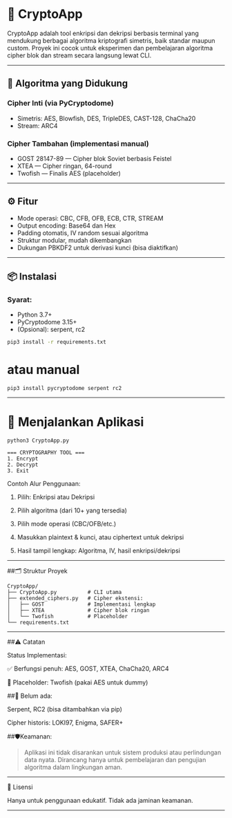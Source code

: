 # 🔐 CryptoApp

CryptoApp adalah tool enkripsi dan dekripsi berbasis terminal yang mendukung berbagai algoritma kriptografi simetris, baik standar maupun custom. Proyek ini cocok untuk eksperimen dan pembelajaran algoritma cipher blok dan stream secara langsung lewat CLI.

---

## 🔧 Algoritma yang Didukung

### Cipher Inti (via PyCryptodome)
- Simetris: AES, Blowfish, DES, TripleDES, CAST-128, ChaCha20
- Stream: ARC4

### Cipher Tambahan (implementasi manual)
- GOST 28147-89 — Cipher blok Soviet berbasis Feistel
- XTEA — Cipher ringan, 64-round
- Twofish — Finalis AES (placeholder)

---

## ⚙️ Fitur

- Mode operasi: CBC, CFB, OFB, ECB, CTR, STREAM
- Output encoding: Base64 dan Hex
- Padding otomatis, IV random sesuai algoritma
- Struktur modular, mudah dikembangkan
- Dukungan PBKDF2 untuk derivasi kunci (bisa diaktifkan)

---

## 📦 Instalasi

### Syarat:
- Python 3.7+
- PyCryptodome 3.15+
- (Opsional): serpent, rc2

```bash
pip3 install -r requirements.txt
```
# atau manual
```
pip3 install pycryptodome serpent rc2

```
---

# 🚀 Menjalankan Aplikasi
```
python3 CryptoApp.py

=== CRYPTOGRAPHY TOOL ===
1. Encrypt
2. Decrypt
3. Exit
```
Contoh Alur Penggunaan:

1. Pilih: Enkripsi atau Dekripsi


2. Pilih algoritma (dari 10+ yang tersedia)


3. Pilih mode operasi (CBC/OFB/etc.)


4. Masukkan plaintext & kunci, atau ciphertext untuk dekripsi


5. Hasil tampil lengkap: Algoritma, IV, hasil enkripsi/dekripsi




---

##🗂️ Struktur Proyek
```
CryptoApp/
├── CryptoApp.py          # CLI utama
├── extended_ciphers.py   # Cipher ekstensi:
│   ├── GOST              # Implementasi lengkap
│   ├── XTEA              # Cipher blok ringan
│   └── Twofish           # Placeholder
└── requirements.txt

```
---

##⚠️ Catatan

Status Implementasi:

✅ Berfungsi penuh: AES, GOST, XTEA, ChaCha20, ARC4

🧪 Placeholder: Twofish (pakai AES untuk dummy)

##🚧 Belum ada:

Serpent, RC2 (bisa ditambahkan via pip)

Cipher historis: LOKI97, Enigma, SAFER+



##🛡️Keamanan:

> Aplikasi ini tidak disarankan untuk sistem produksi atau perlindungan data nyata.
Dirancang hanya untuk pembelajaran dan pengujian algoritma dalam lingkungan aman.




---

📄 Lisensi

Hanya untuk penggunaan edukatif. Tidak ada jaminan keamanan.

---

